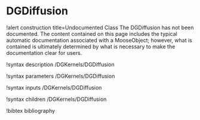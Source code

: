 <!-- MOOSE Documentation Stub: Remove this when content is added. -->

# DGDiffusion

!alert construction title=Undocumented Class
The DGDiffusion has not been documented. The content contained on this page includes the
typical automatic documentation associated with a MooseObject; however, what is contained is
ultimately determined by what is necessary to make the documentation clear for users.

!syntax description /DGKernels/DGDiffusion

!syntax parameters /DGKernels/DGDiffusion

!syntax inputs /DGKernels/DGDiffusion

!syntax children /DGKernels/DGDiffusion

!bibtex bibliography
